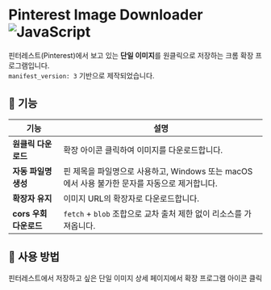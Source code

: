 # Pinterest Image Downloader &nbsp;![JavaScript](https://img.shields.io/badge/JavaScript-ES6%2B-F7DF1E?logo=javascript&logoColor=black)

핀터레스트(Pinterest)에서 보고 있는 **단일 이미지**를 원클릭으로 저장하는 크롬 확장 프로그램입니다.  
`manifest_version: 3` 기반으로 제작되었습니다.


## 📌 기능
| 기능 | 설명 |
| --- | --- |
| **원클릭 다운로드** | 확장 아이콘 클릭하여 이미지를 다운로드합니다. |
| **자동 파일명 생성** | 핀 제목을 파일명으로 사용하고, Windows 또는 macOS에서 사용 불가한 문자를 자동으로 제거합니다. |
| **확장자 유지** | 이미지 URL의 확장자로 다운로드합니다. |
| **cors 우회 다운로드** | `fetch` + `blob` 조합으로 교차 출처 제한 없이 리소스를 가져옵니다. |


## 📌 사용 방법
핀터레스트에서 저장하고 싶은 단일 이미지 상세 페이지에서 확장 프로그램 아이콘 클릭
